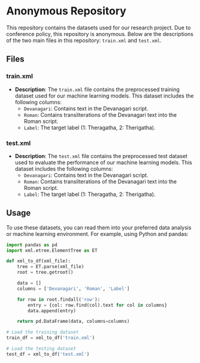 # Anonymous Repository

This repository contains the datasets used for our research project. 
Due to conference policy, this repository is anonymous. 
Below are the descriptions of the two main files in this repository: `train.xml` and `test.xml`.

## Files

### train.xml

- **Description**: The `train.xml` file contains the preprocessed training dataset used for our machine learning models. This dataset includes the following columns:
  - `Devanagari`: Contains text in the Devanagari script.
  - `Roman`: Contains transliterations of the Devanagari text into the Roman script.
  - `Label`: The target label (1: Theragatha, 2: Therigatha).

### test.xml

- **Description**: The `test.xml` file contains the preprocessed test dataset used to evaluate the performance of our machine learning models. This dataset includes the following columns:
  - `Devanagari`: Contains text in the Devanagari script.
  - `Roman`: Contains transliterations of the Devanagari text into the Roman script.
  - `Label`: The target label (1: Theragatha, 2: Therigatha).

## Usage

To use these datasets, you can read them into your preferred data analysis or machine learning environment. For example, using Python and pandas:

```python
import pandas as pd
import xml.etree.ElementTree as ET

def xml_to_df(xml_file):
    tree = ET.parse(xml_file)
    root = tree.getroot()

    data = []
    columns = ['Devanagari', 'Roman', 'Label']

    for row in root.findall('row'):
        entry = {col: row.find(col).text for col in columns}
        data.append(entry)

    return pd.DataFrame(data, columns=columns)

# Load the training dataset
train_df = xml_to_df('train.xml')

# Load the testing dataset
test_df = xml_to_df('test.xml')
